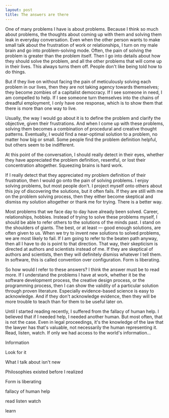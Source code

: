 ```yaml
---
layout: post
title: The answers are there
---
```





One of many problems I have is about problems. Because I think so much about problems, the thoughts about coming up with them and solving them leak in everyday conversation. Even when the other person wants to make small talk about the frustration of work or relationships, I turn on my male brain and go into problem-solving mode. Often, the pain of solving the problem is greater than the problem itself. Then I go into details about how they should solve the problem, and all the other problems that will come up in their lives. This always turns them off. People don't like being told how to do things. 

But if they live on without facing the pain of meticulously solving each problem in our lives, then they are not taking agency towards themselves; they become zombies of a capitalist democracy. If I see someone in need, I am compelled to help. If I see someone turn themselves into the chains of dreadful employment, I only have one response, which is to show them that there is more than one way to live. 

Usually, the way I would go about it is to define the problem and clarify the objective, given their frustrations. And when I come up with these problems, solving them becomes a combination of procedural and creative thought patterns. Eventually, I would find a near-optimal solution to a problem, no matter how big or small. Some people find the problem definition helpful, but others seem to be indifferent. 

At this point of the conversation, I should really detect in their eyes, whether they have appreciated the problem definition, resentful, or lost their concentration altogether. Squeezing brains is hard work.

If I really detect that they appreciated my problem definition of their frustration, then I would go onto the pain of solving problems. I enjoy solving problems, but most people don't. I project myself onto others about this joy of discovering the solutions, but it often fails. If they are still with me on the problem solving process, then they either become skeptical and dismiss my solution altogether or thank me for trying. There is a better way.

Most problems that we face day to day have already been solved. Career, relationships, hobbies. Instead of trying to solve these problems myself, I should be able to refer others to the solutions of the minds past. I stand on the shoulders of giants. The best, or at least — good enough solutions, are often given to us. When we try to invent new solutions to solved problems, we are most likely to fail. If I am going to refer to the beaten path anyway, then all I have to do is point to that direction. That way, their skepticism is directed at authors and scientists instead of me. If they are skeptical of authors and scientists, then they will definitely dismiss whatever I tell them. In software, this is called convention over configuration. Form is liberating.

So how would I refer to these answers? I think the answer must be to read more. If I understand the problems I have at work, whether it be the software development process, the creative design process, or the programming process, then I can show the validity of a particular solution through proven literature. Especially evidence-based science is easy to acknowledge. And if they don't acknowledge evidence, then they will be more trouble to teach than for them to be useful later on.

Until I started reading recently, I suffered from the fallacy of human help. I believed that if I needed help, I needed another human. But most often, that is not the case. Even in legal proceedings, it's the knowledge of the law that the lawyer has that's valuable, not necessarily the human representing it. Read, listen, watch. If only we had access to the world's information...



Information

Look for it

What I talk about isn't new

Philosophies existed before I realized

Form is liberating

fallacy of human help


read
listen
watch

learn